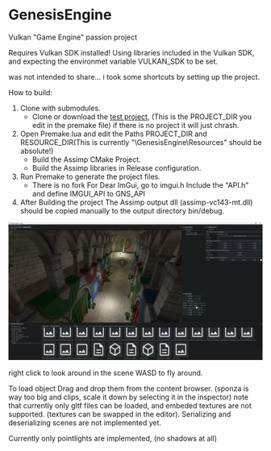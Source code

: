# GenesisEngine
Vulkan "Game Engine" passion project

Requires Vulkan SDK installed!
Using libraries included in the Vulkan SDK, and expecting the environmet variable VULKAN_SDK to be set.

was not intended to share... i took some shortcuts by setting up the project.

How to build:
1. Clone with submodules.
    * Clone or download the [test project], (This is the PROJECT_DIR you edit in the premake file) if there is no project it will just chrash.
3. Open Premake.lua and edit the Paths PROJECT_DIR and RESOURCE_DIR(This is currently "\GenesisEngine\Resources" should be absolute!)
    * Build the Assimp CMake Project.
    * Build the Assimp libraries in Release configuration.
5. Run Premake to generate the project files.
    * There is no fork For Dear ImGui, go to imgui.h Include the "API.h" and define IMGUI_API to GNS_API
7. After Building the project The Assimp output dll (assimp-vc143-mt.dll) should be copied manually to the output directory bin/debug.

![alt text](https://github.com/varigeri92/GenesisEngine/blob/main/git_images/Screenshot%202025-09-24%20132411.png "screenshot")

right click to look around in the scene WASD to fly around.

To load object Drag and drop them from the content browser. (sponza is way too big and clips, scale it down by selecting it in the inspector)
note that currently only gltf files can be loaded, and embeded textures are not supported. (textures can be swapped in the editor).
Serializing and deserializing scenes are not implemented yet.

Currently only pointlights are implemented, (no shadows at all)


[test project]: https://github.com/varigeri92/GenesisEngine_TestProject
